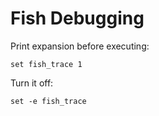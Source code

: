 # Fish Debugging

Print expansion before executing:

    set fish_trace 1

Turn it off:

    set -e fish_trace
